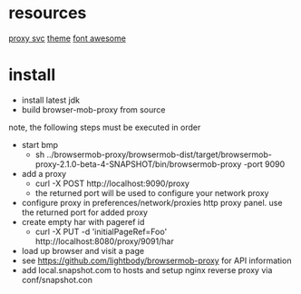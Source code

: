 # resources
[proxy svc](https://github.com/lightbody/browsermob-proxy/)
[theme](http://ironsummitmedia.github.io/startbootstrap-grayscale/)
[font awesome](https://fortawesome.github.io/Font-Awesome/icons/)

# install

- install latest jdk
- build browser-mob-proxy from source

note, the following steps must be executed in order

- start bmp
  - sh ../browsermob-proxy/browsermob-dist/target/browsermob-proxy-2.1.0-beta-4-SNAPSHOT/bin/browsermob-proxy -port 9090
- add a proxy
  - curl -X POST http://localhost:9090/proxy
  - the returned port will be used to configure your network proxy
- configure proxy in preferences/network/proxies http proxy panel. use the returned port for added proxy
- create empty har with pageref id
  - curl -X PUT -d 'initialPageRef=Foo' http://localhost:8080/proxy/9091/har
- load up browser and visit a page
- see https://github.com/lightbody/browsermob-proxy for API information
- add local.snapshot.com to hosts and setup nginx reverse proxy via conf/snapshot.con


